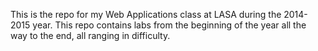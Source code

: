 This is the repo for my Web Applications class at LASA
during the 2014-2015 year. This repo contains labs from
the beginning of the year all the way to the end, all
ranging in difficulty. 
